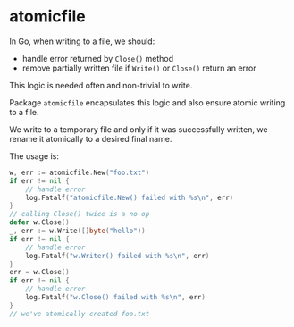 # atomicfile

In Go, when writing to a file, we should:

- handle error returned by `Close()` method
- remove partially written file if `Write()` or `Close()` return an error

This logic is needed often and non-trivial to write.

Package `atomicfile` encapsulates this logic and also ensure atomic writing
to a file.

We write to a temporary file and only if it was successfully written, we rename
it atomically to a desired final name.

The usage is:

```go
w, err := atomicfile.New("foo.txt")
if err != nil {
    // handle error
    log.Fatalf("atomicfile.New() failed with %s\n", err)
}
// calling Close() twice is a no-op
defer w.Close()
_, err := w.Write([]byte("hello"))
if err != nil {
    // handle error
    log.Fatalf("w.Writer() failed with %s\n", err)
}
err = w.Close()
if err != nil {
    // handle error
    log.Fatalf("w.Close() failed with %s\n", err)
}
// we've atomically created foo.txt
```
